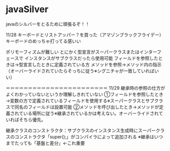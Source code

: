 # javaSilver
javaのシルバーをとるために頑張るぞ！！

11/28
キーボードとリストアッパー？を買った（アマゾンブラックフライデー）
キーボードのめっちゃ打ってる感いい

ポリモーフィズムが難しい
とにかく型宣言がスーパークラスまたはインターフェースで
インスタンスがサブクラスだったら使用可能
フィールドを参照したときは→型宣言したときに定義されている方
メソッドを参照→メソッド内の指示（オーバーライドされていたらそっちに従う※シグニチャが一致していればいい）

＝＝＝＝＝＝＝＝＝＝＝＝＝＝＝＝＝＝＝＝＝＝＝
11/29
継承時の参照の仕方がよくわかっていないというか理解しきれていない
①フィールドを参照したとき→変数の方で定義されているフィールドを使用する※スーパークラスとサブクラスで同名のフィールドは設置可能
②メソッドを呼び出したとき→メソッドが定義されている場所に従う※継承されているかは考えない。オーバーライドされていればそちら優先。

継承クラスのコンストラクタ：サブクラスのインスタンス生成時にスーパークラスのコンストラクタ「super();」がコンパイラによって追加される
※継承はいつまでたっても「基盤と差分」←これ重要
